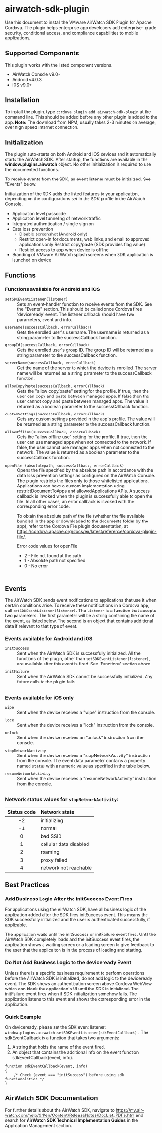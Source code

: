 airwatch-sdk-plugin
===================

Use this document to install the VMware AirWatch SDK Plugin for Apache Cordova. The plugin helps enterprise app developers add enterprise- grade security, conditional access, and compliance capabilities to mobile applications.

Supported Components
--------------------

This plugin works with the listed component versions.
* AirWatch Console v9.0+ 
* Android v4.0.3
* iOS v9.0+

Installation
------------

To install the plugin, type `cordova plugin add airwatch-sdk-plugin` at the command line. This should be added before any other plugin is added to the app.
**Note:** The download from NPM, usually takes 2-3 minutes on average, over high speed internet connection.

Initialization
--------------

The plugin auto-starts on both Android and iOS devices and it automatically starts the AirWatch SDK. After startup, the functions are available in the **window.plugins.airwatch** object. No other initialization is required to use the documented functions.

To receive events from the SDK, an event listener must be initialized. See "Events" below.

Initialization of the SDK adds the listed features to your application, depending on the configurations set in the SDK profile in the AirWatch Console.
* Application level passcode
* Application level tunneling of network traffic 
* Integrated authentication / single sign on 
* Data loss prevention
    * Disable screenshot (Android only)
    * Restrict open-in for documents, web links, and email to approved applications only Restrict copy/paste (SDK provides flag value)
    * Restrict access to app when device is offline
* Branding of VMware AirWatch splash screens when SDK application is launched on device

Functions
---------
<dl>

### Functions available for Android and iOS

<dt><code>setSDKEventListener(listener)</code></dt>
<dd style="padding-bottom: 8pt">Sets an event-handler function to receive events from the SDK. See the "Events" section. This should be called once Cordova fires 'deviceready' event. The listener callback should have two parameters, event and info.</dd>

<dt><code>username(successCallback, errorCallback)</code></dt>
<dd style="padding-bottom: 8pt">Gets the enrolled user's username. The username is returned as a string parameter to the successCallback function.</dd>

<dt><code>groupId(successCallback, errorCallback)</code></dt>
<dd style="padding-bottom: 8pt">Gets the enrolled user's group ID. The group ID will be returned as a string parameter to the successCallback function.</dd>

<dt><code>serverName(successCallback, errorCallback)</code></dt>
<dd style="padding-bottom: 8pt">Get the name of the server to which the device is enrolled. The server name will be returned as a string parameter to the successCallback function.</dd>

<dt><code>allowCopyPaste(successCallback, errorCallback)</code></dt>
<dd style="padding-bottom: 8pt">Gets the "allow copy/paste" setting for the profile. If true, then the user can copy and paste between managed apps. If false then the user cannot copy and paste between managed apps. The value is returned as a boolean parameter to the successCallback function.</dd>

<dt><code>customSettings(successCallback, errorCallback)</code></dt>
<dd style="padding-bottom: 8pt">Gets any custom settings provided in the app's profile. The value will be returned as a string parameter to the successCallback function.</dd>

<dt><code>allowOffline(successCallback, errorCallback)</code></dt>
<dd style="padding-bottom: 8pt">Gets the "allow offline use" setting for the profile. If true, then the user can use managed apps when not connected to the network. If false, the user cannot use managed apps when not connected to the network. The value is returned as a boolean parameter to the successCallback function. </dd>

<dt><code>openFile (absolutepath, successCallback, errorCallback)</code></dt>
<dd style="padding-bottom: 8pt">Opens the file specified by the absolute path in accordance with the data loss prevention settings as configured on the AirWatch Console. The plugin restricts the files only to those whitelisted applications. Applications can have a custom implementation using restrictDocumentToApps and allowedApplications APIs. A success callback is invoked when the plugin is successfully able to open the file. In all other cases, an error callback is invoked with the corresponding error code.

To obtain the absolute path of the file (whether the file available bundled in the app or downloaded to the documents folder by the app), refer to the Cordova File plugin documentation, at <https://cordova.apache.org/docs/en/latest/reference/cordova-plugin-file/>.

Error code values for openFile
* 2 - File not found at the path 
* 1 - Absolute path not specified 
* 0 - No error
</dd>

Events
------
The AirWatch SDK sends event notifications to applications that use it when certain conditions arise. To receive these notifications in a Cordova app, call `setSDKEventListener(listener)`. The `listener` is a function that accepts two parameters. The first parameter will be a string containing the name of the event, as listed below. The second is an object that contains additional data if relevant to that type of event.

<dl>

### Events available for Android and iOS

<dt><code>initSuccess</code></dt>
<dd style="padding-bottom: 8pt">Sent when the AirWatch SDK is successfully initialized. All the functions of the plugin, other than <code>setSDKEventListener(listener)</code>, are available after this event is fired. See 'Functions' section above. </dd>

<dt><code>initFailure</code></dt>
<dd style="padding-bottom: 8pt">Sent when the AirWatch SDK cannot be successfully initialized. Any future calls to the plugin fails.</dd>

### Events available for iOS only

<dt><code>wipe</code></dt>
<dd style="padding-bottom: 8pt">Sent when the device receives a "wipe" instruction from the console.</dd>

<dt><code>lock</code></dt>
<dd style="padding-bottom: 8pt">Sent when the device receives a "lock" instruction from the console.</dd>

<dt><code>unlock</code></dt>
<dd style="padding-bottom: 8pt">Sent when the device receives an "unlock" instruction from the console.</dd>

<dt><code>stopNetworkActivity</code></dt>
<dd style="padding-bottom: 8pt">Sent when the device receives a "stopNetworkActivity" instruction from the console. The event data parameter contains a property named <code>status</code> with a numeric value as specified in the table below.</dd>

<dt><code>resumeNetworkActivity</code></dt>
<dd style="padding-bottom: 8pt">Sent when the device receives a "resumeNetworkActivity" instruction from the console.</dd>

</dl>

### Network status values for `stopNetworkActivity`:

Status code | Network state
:----------:|:-------------
 -2         | initializing
 -1         | normal
  0         | bad SSID
  1         | cellular data disabled
  2         | roaming
  3         | proxy failed
  4         | network not reachable

Best Practices
--------------

### Add Business Logic After the initSuccess Event Fires

For applications using the AirWatch SDK, have all business logic of the application added after the SDK fires initSuccess event. This means the SDK successfully initialized and the user is authenticated successfully, if applicable.

The application waits until the initSuccess or initFailure event fires. Until the AirWatch SDK completely loads and the initSuccess event fires, the application shows a waiting screen or a loading screen to give feedback to the user that the applicaiton is in the process of loading and starting.

### Do Not Add Business Logic to the deviceready Event

Unless there is a specific business requirement to perform operations before the AirWatch SDK is initialized, do not add logic to the deviceready event. The SDK shows an authentication screen above Cordova WebView which can block the application's UI until the SDK is initialized. The initFailure event fires when if SDK initialization somehow fails. The application listens to this event and shows the corresponding error in the application.

### Quick Example

On deviceready, please set the SDK event listener: `window.plugins.airwatch.setSDKEventListener(sdkEventCallback)` . The sdkEventCallback is a function that takes two arguments:
1. A string that holds the name of the event fired.
2. An object that contains the additional info on the event function sdkEventCallback(event, info).

```
function sdkEventCallback(event, info)
{
    /* Check (event === "initSuccess") before using sdk functionalities */
}
```

AirWatch SDK Documentation
--------------------------
For further details about the AirWatch SDK, navigate to <https://my.air-watch.com/help/9.1/en/Content/ReleaseNotes/DocList_PDFs.htm> and search for **AirWatch SDK Technical Implementation Guides** in the Application Management section.